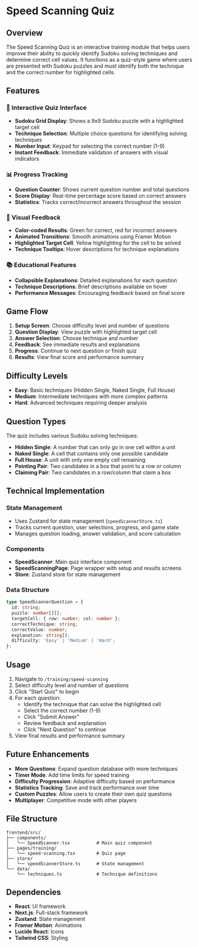 # Speed Scanning Quiz

## Overview

The Speed Scanning Quiz is an interactive training module that helps users improve their ability to quickly identify Sudoku solving techniques and determine correct cell values. It functions as a quiz-style game where users are presented with Sudoku puzzles and must identify both the technique and the correct number for highlighted cells.

## Features

### 🎯 Interactive Quiz Interface
- **Sudoku Grid Display**: Shows a 9x9 Sudoku puzzle with a highlighted target cell
- **Technique Selection**: Multiple choice questions for identifying solving techniques
- **Number Input**: Keypad for selecting the correct number (1-9)
- **Instant Feedback**: Immediate validation of answers with visual indicators

### 📊 Progress Tracking
- **Question Counter**: Shows current question number and total questions
- **Score Display**: Real-time percentage score based on correct answers
- **Statistics**: Tracks correct/incorrect answers throughout the session

### 🎨 Visual Feedback
- **Color-coded Results**: Green for correct, red for incorrect answers
- **Animated Transitions**: Smooth animations using Framer Motion
- **Highlighted Target Cell**: Yellow highlighting for the cell to be solved
- **Technique Tooltips**: Hover descriptions for technique explanations

### 📚 Educational Features
- **Collapsible Explanations**: Detailed explanations for each question
- **Technique Descriptions**: Brief descriptions available on hover
- **Performance Messages**: Encouraging feedback based on final score

## Game Flow

1. **Setup Screen**: Choose difficulty level and number of questions
2. **Question Display**: View puzzle with highlighted target cell
3. **Answer Selection**: Choose technique and number
4. **Feedback**: See immediate results and explanations
5. **Progress**: Continue to next question or finish quiz
6. **Results**: View final score and performance summary

## Difficulty Levels

- **Easy**: Basic techniques (Hidden Single, Naked Single, Full House)
- **Medium**: Intermediate techniques with more complex patterns
- **Hard**: Advanced techniques requiring deeper analysis

## Question Types

The quiz includes various Sudoku solving techniques:

- **Hidden Single**: A number that can only go in one cell within a unit
- **Naked Single**: A cell that contains only one possible candidate
- **Full House**: A unit with only one empty cell remaining
- **Pointing Pair**: Two candidates in a box that point to a row or column
- **Claiming Pair**: Two candidates in a row/column that claim a box

## Technical Implementation

### State Management
- Uses Zustand for state management (`speedScannerStore.ts`)
- Tracks current question, user selections, progress, and game state
- Manages question loading, answer validation, and score calculation

### Components
- **SpeedScanner**: Main quiz interface component
- **SpeedScanningPage**: Page wrapper with setup and results screens
- **Store**: Zustand store for state management

### Data Structure
```typescript
type SpeedScannerQuestion = {
  id: string;
  puzzle: number[][];
  targetCell: { row: number; col: number };
  correctTechnique: string;
  correctValue: number;
  explanation: string[];
  difficulty: 'Easy' | 'Medium' | 'Hard';
};
```

## Usage

1. Navigate to `/training/speed-scanning`
2. Select difficulty level and number of questions
3. Click "Start Quiz" to begin
4. For each question:
   - Identify the technique that can solve the highlighted cell
   - Select the correct number (1-9)
   - Click "Submit Answer"
   - Review feedback and explanation
   - Click "Next Question" to continue
5. View final results and performance summary

## Future Enhancements

- **More Questions**: Expand question database with more techniques
- **Timer Mode**: Add time limits for speed training
- **Difficulty Progression**: Adaptive difficulty based on performance
- **Statistics Tracking**: Save and track performance over time
- **Custom Puzzles**: Allow users to create their own quiz questions
- **Multiplayer**: Competitive mode with other players

## File Structure

```
frontend/src/
├── components/
│   └── SpeedScanner.tsx          # Main quiz component
├── pages/training/
│   └── speed-scanning.tsx        # Quiz page
├── store/
│   └── speedScannerStore.ts      # State management
└── data/
    └── techniques.ts             # Technique definitions
```

## Dependencies

- **React**: UI framework
- **Next.js**: Full-stack framework
- **Zustand**: State management
- **Framer Motion**: Animations
- **Lucide React**: Icons
- **Tailwind CSS**: Styling 